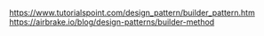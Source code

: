 https://www.tutorialspoint.com/design_pattern/builder_pattern.htm
https://airbrake.io/blog/design-patterns/builder-method
